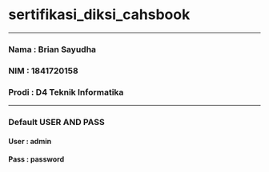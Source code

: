 # sertifikasi_diksi_cahsbook
---------
### Nama : Brian Sayudha
### NIM : 1841720158
### Prodi : D4 Teknik Informatika
---------
### Default USER AND PASS
#### User : admin
#### Pass : password
